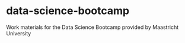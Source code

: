 # data-science-bootcamp
Work materials for the Data Science Bootcamp provided by Maastricht University
